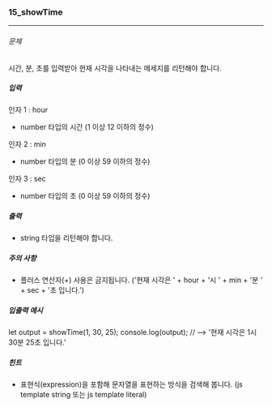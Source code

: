 ### 15_showTime

***

###### 문제 

시간, 분, 초를 입력받아 현재 시각을 나타내는 메세지를 리턴해야 합니다.

##### 입력

인자 1 : hour
- number 타입의 시간 (1 이상 12 이하의 정수)

인자 2 : min
- number 타입의 분 (0 이상 59 이하의 정수)

인자 3 : sec
- number 타입의 초 (0 이상 59 이하의 정수)

##### 출력

- string 타입을 리턴해야 합니다.

##### 주의 사항

- 플러스 연산자(+) 사용은 금지됩니다. ('현재 시각은 ' + hour + '시 ' + min + '분 ' + sec + '초 입니다.')

##### 입출력 예시

let output = showTime(1, 30, 25);
console.log(output); // --> '현재 시각은 1시 30분 25초 입니다.'

##### 힌트

- 표현식(expression)을 포함해 문자열을 표현하는 방식을 검색해 봅니다. (js template string 또는 js template literal)